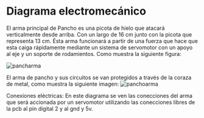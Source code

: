 # Diagrama electromecánico

El arma principal de Pancho es una picota de hielo que atacará verticalmente desde arriba. Con un largo de 16 cm junto con la picota que representa 13 cm. Ésta arma funcionará a partir de una fuerza que hace que esta caiga rápidamente mediante un sistema de servomotor con un apoyo al eje y un soporte de rodamientos. Como muestra la siguiente figura:

![pancharma](https://github.com/JavieraTGrey/PanchitoHub/assets/111334548/a47de101-6036-4ff4-bc3a-33fb49e30088)

El arma de pancho y sus circuitos se van protegidos a través de la coraza de metal, como muestra la siguiente imagen:
![panchoarma](https://github.com/JavieraTGrey/PanchitoHub/assets/111334548/847564b9-9d86-4063-b609-f0a852caf5b8)



Conexiones eléctricas:
En este diagrama se ven las conecciones del arma que será accionada por un servomotor utilizando las conecciones libres de la pcb al pin digital 2 y al gnd y 5v.




